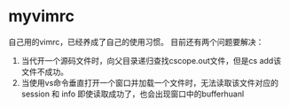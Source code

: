 # myvimrc
自己用的vimrc，已经养成了自己的使用习惯。
目前还有两个问题要解决：
  1.  当代开一个源码文件时，向父目录递归查找cscope.out文件，但是cs add该文件不成功。
  2.  当使用vs命令垂直打开一个窗口并加载一个文件时，无法读取该文件对应的session 和 info
      即使读取成功了，也会出现窗口中的bufferhuanl 
